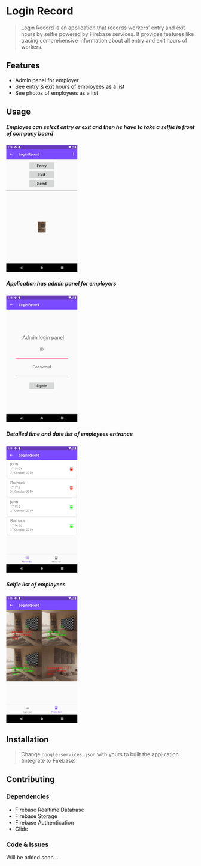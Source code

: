 # Login Record

>Login Record is an application that records workers' entry and exit hours by selfie powered by Firebase services. It provides features like tracing comprehensive information about all entry and exit hours of workers.

## Features
  - Admin panel for employer
  - See entry & exit hours of employees as a list
  - See photos of employees as a list

## Usage
##### Employee can select entry or exit and then he have to take a selfie in front of company board
<img src="./screenshots/ss1.png" width="190px">

##### Application has admin panel for employers
<img src="./screenshots/ss2.png" width="190px">

##### Detailed time and date list of employees entrance
<img src="./screenshots/ss3.png" width="190px">

##### Selfie list of employees
<img src="./screenshots/ss4.png" width="190px">


## Installation
> Change `google-services.json` with yours to built the application (integrate to Firebase)


## Contributing
### Dependencies
  - Firebase Realtime Database
  - Firebase Storage
  - Firebase Authentication
  - Glide

### Code & Issues
Will be added soon...
